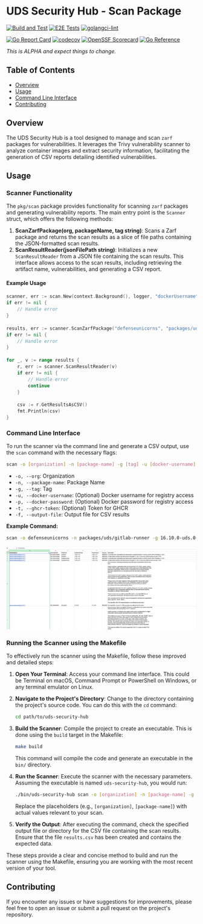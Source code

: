 # UDS Security Hub - Scan Package

[![Build and Test](https://github.com/defenseunicorns/uds-security-hub/actions/workflows/build.yaml/badge.svg)](https://github.com/defenseunicorns/uds-security-hub/actions/workflows/build.yaml)
[![E2E Tests](https://github.com/defenseunicorns/uds-security-hub/actions/workflows/test.yaml/badge.svg)](https://github.com/defenseunicorns/uds-security-hub/actions/workflows/test.yaml)
[![golangci-lint](https://github.com/defenseunicorns/uds-security-hub/actions/workflows/lint.yaml/badge.svg)](https://github.com/defenseunicorns/uds-security-hub/actions/workflows/lint.yaml)

[![Go Report Card](https://goreportcard.com/badge/github.com/defenseunicorns/uds-security-hub)](https://goreportcard.com/report/github.com/defenseunicorns/uds-security-hub)
[![codecov](https://codecov.io/gh/defenseunicorns/uds-security-hub/graph/badge.svg?token=WEEJUGX5VA)](https://codecov.io/gh/defenseunicorns/uds-security-hub)
[![OpenSSF Scorecard](https://api.scorecard.dev/projects/github.com/defenseunicorns/uds-security-hub/badge)](https://scorecard.dev/viewer/?uri=github.com/defenseunicorns/uds-security-hub)
[![Go Reference](https://pkg.go.dev/badge/github.com/defenseunicorns/uds-security-hub.svg)](https://pkg.go.dev/github.com/defenseunicorns/uds-security-hub)

_This is ALPHA and expect things to change._

## Table of Contents
- [Overview](#overview)
- [Usage](#usage)
- [Command Line Interface](#command-line-interface)
- [Contributing](#contributing)

## Overview
The UDS Security Hub is a tool designed to manage and scan `zarf` packages for vulnerabilities. It leverages the Trivy vulnerability scanner to analyze container images and extract security information, facilitating the generation of CSV reports detailing identified vulnerabilities.

## Usage

### Scanner Functionality
The `pkg/scan` package provides functionality for scanning `zarf` packages and generating vulnerability reports. The main entry point is the `Scanner` struct, which offers the following methods:

1. **ScanZarfPackage(org, packageName, tag string)**: Scans a Zarf package and returns the scan results as a slice of file paths containing the JSON-formatted scan results.
2. **ScanResultReader(jsonFilePath string)**: Initializes a new `ScanResultReader` from a JSON file containing the scan results. This interface allows access to the scan results, including retrieving the artifact name, vulnerabilities, and generating a CSV report.

#### Example Usage
```go
scanner, err := scan.New(context.Background(), logger, "dockerUsername", "dockerPassword", "ghcrToken") // Optional credentials for Docker registry access
if err != nil {
    // Handle error
}

results, err := scanner.ScanZarfPackage("defenseunicorns", "packages/uds/gitlab-runner", "16.10.0-uds.0-upstream")
if err != nil {
    // Handle error
}

for _, v := range results {
    r, err := scanner.ScanResultReader(v)
    if err != nil {
        // Handle error
        continue
    }

    csv := r.GetResultsAsCSV()
    fmt.Println(csv)
}
```

### Command Line Interface
To run the scanner via the command line and generate a CSV output, use the `scan` command with the necessary flags:

```bash
scan -o [organization] -n [package-name] -g [tag] -u [docker-username] -p [docker-password] -t [ghcr-token] -f [output-file]
```

- `-o, --org`: Organization
- `-n, --package-name`: Package Name
- `-g, --tag`: Tag
- `-u, --docker-username`: (Optional) Docker username for registry access
- `-p, --docker-password`: (Optional) Docker password for registry access
- `-t, --ghcr-token`: (Optional) Token for GHCR
- `-f, --output-file`: Output file for CSV results

**Example Command:**
```bash
scan -o defenseunicorns -n packages/uds/gitlab-runner -g 16.10.0-uds.0-upstream -u yourDockerUsername -p yourDockerPassword -t yourGHCRToken -f results.csv
```
![alt text](image.png)

### Running the Scanner using the Makefile

To effectively run the scanner using the Makefile, follow these improved and detailed steps:

1. **Open Your Terminal**: Access your command line interface. This could be Terminal on macOS, Command Prompt or PowerShell on Windows, or any terminal emulator on Linux.

2. **Navigate to the Project's Directory**: Change to the directory containing the project's source code. You can do this with the `cd` command:
   ```bash
   cd path/to/uds-security-hub
   ```

3. **Build the Scanner**: Compile the project to create an executable. This is done using the `build` target in the Makefile:
   ```bash
   make build
   ```
   This command will compile the code and generate an executable in the `bin/` directory.

4. **Run the Scanner**: Execute the scanner with the necessary parameters. Assuming the executable is named `uds-security-hub`, you would run:
   ```bash
   ./bin/uds-security-hub scan -o [organization] -n [package-name] -g [tag] -u [docker-username] -p [docker-password] -t [ghcr-token] -f [output-file]
   ```
   Replace the placeholders (e.g., `[organization]`, `[package-name]`) with actual values relevant to your scan.

5. **Verify the Output**: After executing the command, check the specified output file or directory for the CSV file containing the scan results. Ensure that the file `results.csv` has been created and contains the expected data.

These steps provide a clear and concise method to build and run the scanner using the Makefile, ensuring you are working with the most recent version of your tool.

## Contributing
If you encounter any issues or have suggestions for improvements, please feel free to open an issue or submit a pull request on the project's repository.

